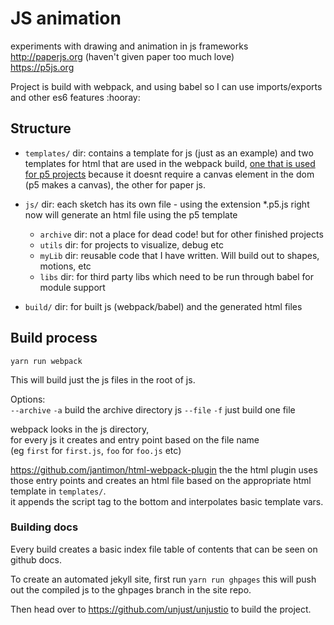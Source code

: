 # JS animation

experiments with drawing and animation in js frameworks  
http://paperjs.org (haven't given paper too much love)  
https://p5js.org

Project is build with webpack, and using babel so I can use imports/exports and other es6 features :hooray:

## Structure

- `templates/` dir: 
contains a template for js (just as an example) 
and two templates for html that are used in the webpack build, [one that is used for p5 projects](https://github.com/unjust/jsAnimation/blob/master/templates/template_p5.html) because it doesnt require a canvas element in the dom (p5 makes a canvas), the other for paper js.

- `js/` dir: each sketch has its own file - using the extension \*.p5.js right now will generate an html file using the p5 template
  - `archive` dir: not a place for dead code! but for other finished projects
  - `utils` dir: for projects to visualize, debug etc
  - `myLib` dir: reusable code that I have written. Will build out to shapes, motions, etc
  - `libs` dir: for third party libs which need to be run through babel for module support
- `build/` dir: for built js (webpack/babel) and the generated html files

## Build process

`yarn run webpack` 

This will build just the js files in the root of js.

Options:  
`--archive` `-a` build the archive directory js
`--file` `-f` just build one file

webpack looks in the js directory,  
for every js it creates and entry point based on the file name  
(eg `first` for `first.js`, `foo` for `foo.js` etc) 

https://github.com/jantimon/html-webpack-plugin 
the the html plugin uses those entry points and creates an html file based on the appropriate html template in `templates/`.     
it appends the script tag to the bottom and interpolates basic template vars.

### Building docs

Every build creates a basic index file table of contents that can be seen on github docs.

To create an automated jekyll site, first run 
`yarn run ghpages` this will push out the compiled js to the ghpages branch in the site repo.

Then head over to https://github.com/unjust/unjustio to build the project.
